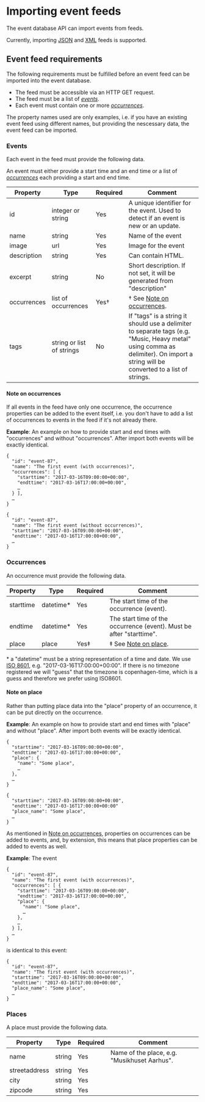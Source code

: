 Importing event feeds
=====================

The event database API can import events from feeds.

Currently, importing [JSON](https://en.wikipedia.org/wiki/JSON) and [XML](https://en.wikipedia.org/wiki/XML) feeds is supported.

## Event feed requirements

The following requirements must be fulfilled before an event feed can be imported into the event database.

* The feed must be accessible via an HTTP GET request.
* The feed must be a list of [*events*](#events).
* Each event must contain one or more [*occurrences*](#occurrences).

The property names used are only examples, i.e. if you have an existing event feed using
different names, but providing the nescessary data, the event feed can be imported.

### Events

Each event in the feed must provide the following data.

An event must either provide a start time and an end time or a list of [*occurrences*](#occurrences) each providing a start and end time.

| Property    | Type                      | Required | Comment |
|-------------|---------------------------|----------|---------|
| id          | integer or string         | Yes      | A unique identifier for the event. Used to detect if an event is new or an update. |
| name        | string                    | Yes      | Name of the event |
| image       | url                       | Yes      | Image for the event |
| description | string                    | Yes      | Can contain HTML. |
| excerpt     | string                    | No       | Short description. If not set, it will be generated from "description" |
| occurrences | list of occurrences       | Yes†     | † See [Note on occurrences](#note-on-occurrences). |
| tags        | string or list of strings | No       | If "tags" is a string it should use a delimiter to separate tags (e.g. "Music, Heavy metal" using comma as delimiter). On import a string will be converted to a list of strings. |

#### Note on occurrences

If all events in the feed have only one occurrence, the occurrence properties can be added to the event itself, i.e. you don't have to add a list of occurrences to events in the feed if it's not already there.

**Example**: An example on how to provide start and end times with "occurrences" and without "occurrences". After import both events will be exactly identical.

```
{
  "id": "event-87",
  "name": "The first event (with occurrences)",
  "occurrences": [ {
    "starttime": "2017-03-16T09:00:00+00:00",
    "endttime": "2017-03-16T17:00:00+00:00",
    …
  } ],
  …
}
```

```
{
  "id": "event-87",
  "name": "The first event (without occurrences)",
  "starttime": "2017-03-16T09:00:00+00:00",
  "endttime": "2017-03-16T17:00:00+00:00",
  …
}
```

### Occurrences

An occurrence must provide the following data.

| Property    | Type       | Required | Comment |
|-------------|------------|----------|---------|
| starttime   | datetime\* | Yes      | The start time of the occurrence (event). |
| endtime     | datetime\* | Yes      | The start time of the occurrence (event). Must be after "starttime". |
| place       | place      | Yes‡     | ‡ See [Note on place](#note-on-place). |

\* a "datetime" must be a string representation of a time and date. We use [ISO 8601](https://en.wikipedia.org/wiki/ISO_8601), e.g. "2017-03-16T17:00:00+00:00". If there is no timezone registered we will "guess" that the timezone is copenhagen-time, which is a guess and therefore we prefer using ISO8601. 

#### Note on place

Rather than putting place data into the "place" property of an occurrence, it can be put directly on the occurrence.

**Example**: An example on how to provide start and end times with "place" and without "place". After import both events will be exactly identical.

```
{
  "starttime": "2017-03-16T09:00:00+00:00",
  "endttime": "2017-03-16T17:00:00+00:00",
  "place": {
    "name": "Some place",
    …
  },
  …
}
```

```
{
  "starttime": "2017-03-16T09:00:00+00:00",
  "endttime": "2017-03-16T17:00:00+00:00"
  "place_name": "Some place",
  …
}
```

As mentioned in [Note on occurrences](#note-on-occurrences), properties on occurrences can be added to events, and, by extension, this means that place properties can be added to events as well.

**Example**: The event

```
{
  "id": "event-87",
  "name": "The first event (with occurrences)",
  "occurrences": [ {
    "starttime": "2017-03-16T09:00:00+00:00",
    "endttime": "2017-03-16T17:00:00+00:00",
    "place": {
      "name": "Some place",
      …
    },
    …
  } ],
  …
}
```

is identical to this event:

```
{
  "id": "event-87",
  "name": "The first event (with occurrences)",
  "starttime": "2017-03-16T09:00:00+00:00",
  "endttime": "2017-03-16T17:00:00+00:00",
  "place_name": "Some place",
  …
}
```


### Places

A place must provide the following data.

| Property      | Type   | Required | Comment |
|---------------|--------|----------|---------|
| name          | string | Yes      | Name of the place, e.g. "Musikhuset Aarhus". |
| streetaddress | string | Yes      | |
| city          | string | Yes      | |
| zipcode       | string | Yes      | |
